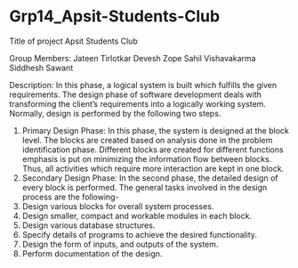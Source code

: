 # Grp14_Apsit-Students-Club
Title of project
Apsit Students Club

Group Members:
Jateen Tirlotkar
Devesh Zope
Sahil Vishavakarma
Siddhesh Sawant

Description:
In this phase, a logical system is built which fulfills the given requirements. The design phase 
of software development deals with transforming the client’s requirements into a logically 
working system. Normally, design is performed by the following two steps.
1. Primary Design Phase: 
In this phase, the system is designed at the block level. The blocks are created based
on analysis done in the problem identification phase. Different blocks are created 
for different functions emphasis is put on minimizing the information flow between 
blocks. Thus, all activities which require more interaction are kept in one block.
2. Secondary Design Phase:
In the second phase, the detailed design of every block is performed. The general tasks 
involved in the design process are the following-
1. Design various blocks for overall system processes.
2. Design smaller, compact and workable modules in each block. 
3. Design various database structures. 
4. Specify details of programs to achieve the desired functionality. 
5. Design the form of inputs, and outputs of the system. 
6. Perform documentation of the design.
